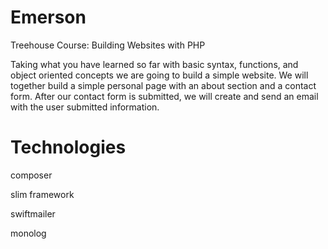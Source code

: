 # Emerson
Treehouse Course: Building Websites with PHP

Taking what you have learned so far with basic syntax, functions, and object oriented concepts we are going to build a simple website. We will together build a simple personal page with an about section and a contact form. After our contact form is submitted, we will create and send an email with the user submitted information.

# Technologies

composer

slim framework

swiftmailer

monolog

